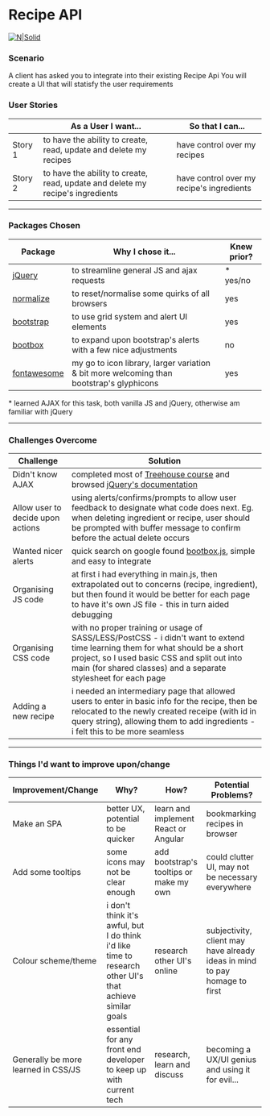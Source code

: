 # Recipe API

[![N|Solid](https://www.bba.org.uk/wp-content/uploads/2016/07/ICX4-logo.jpg)](http://icx4.com/)


### Scenario
A client has asked you to integrate into their existing Recipe Api
You will create a UI that will statisfy the user requirements

### User Stories

|       | As a User I want... | So that I can... |
|-------| --------------------| ---------------- |
|Story 1| to have the ability to create, read, update and delete my recipes | have control over my recipes |
|Story 2| to have the ability to create, read, update and delete my recipe's ingredients | have control over my recipe's ingredients |

---

### Packages Chosen
|Package|Why I chose it...|Knew prior?|
|-|-|-|
|[jQuery](http://api.jquery.com/)|to streamline general JS and ajax requests|\* yes/no|
|[normalize](https://necolas.github.io/normalize.css/)|to reset/normalise some quirks of all browsers|yes|
|[bootstrap](http://getbootstrap.com/)|to use grid system and alert UI elements|yes|
|[bootbox](http://bootboxjs.com/)|to expand upon bootstrap's alerts with a few nice adjustments|no|
|[fontawesome](http://fontawesome.io/icons/)|my go to icon library, larger variation & bit more welcoming than bootstrap's glyphicons|yes|

\* learned AJAX for this task, both vanilla JS and jQuery, otherwise am familiar with jQuery

---

### Challenges Overcome
|Challenge|Solution|
|-|-|
|Didn't know AJAX|completed most of [Treehouse course](https://teamtreehouse.com/library/ajax-basics) and browsed [jQuery's documentation](http://api.jquery.com/jquery.ajax/)|
|Allow user to decide upon actions|using alerts/confirms/prompts to allow user feedback to designate what code does next. Eg. when deleting ingredient or recipe, user should be prompted with buffer message to confirm before the actual delete occurs|
|Wanted nicer alerts|quick search on google found [bootbox.js](http://bootboxjs.com/), simple and easy to integrate|
|Organising JS code|at first i had everything in main.js, then extrapolated out to concerns (recipe, ingredient), but then found it would be better for each page to have it's own JS file - this in turn aided debugging|
|Organising CSS code|with no proper training or usage of SASS/LESS/PostCSS - i didn't want to extend time learning them for what should be a short project, so I used basic CSS and split out into main (for shared classes) and a separate stylesheet for each page |
|Adding a new recipe|i needed an intermediary page that allowed users to enter in basic info for the recipe, then be relocated to the newly created receipe (with id in query string), allowing them to add ingredients - i felt this to be more seamless|

---

### Things I'd want to improve upon/change
|Improvement/Change|Why?|How?|Potential Problems?|
|-|-|-|-|
|Make an SPA|better UX, potential to be quicker|learn and implement React or Angular|bookmarking recipes in browser|
|Add some tooltips|some icons may not be clear enough|add bootstrap's tooltips or make my own|could clutter UI, may not be necessary everywhere|
|Colour scheme/theme|i don't think it's awful, but I do think i'd like time to research other UI's that achieve similar goals|research other UI's online|subjectivity, client may have already ideas in mind to pay homage to first|
|Generally be more learned in CSS/JS|essential for any front end developer to keep up with current tech|research, learn and discuss|becoming a UX/UI genius and using it for evil...|
